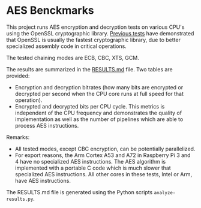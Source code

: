 # AES Benckmarks

This project runs AES encryption and decryption tests on various CPU's using the
OpenSSL cryptographic library. [Previous tests](https://github.com/lelegard/cryptobench)
have demonstrated that OpenSSL is usually the fastest cryptographic library, due
to better specialized assembly code in critical operations.

The tested chaining modes are ECB, CBC, XTS, GCM.

The results are summarized in the [RESULTS.md](RESULTS.md) file. Two tables are
provided:

- Encryption and decryption bitrates (how many bits are encrypted or decrypted per
  second when the CPU core runs at full speed for that operation).
- Encrypted and decrypted bits per CPU cycle. This metrics is independent of the
  CPU frequency and demonstrates the quality of implementation as well as the
  number of pipelines which are able to process AES instructions.

Remarks:
- All tested modes, except CBC encryption, can be potentially parallelized.
- For export reasons, the Arm Cortex A53 and A72 in Raspberry Pi 3 and 4
  have no specialized AES instructions. The AES algorithm is implemented
  with a portable C code which is much slower that specialized AES instructions.
  All other cores in these tests, Intel or Arm, have AES instructions.

The RESULTS.md file is generated using the Python scripts `analyze-results.py`.
